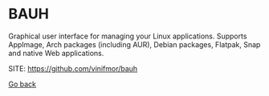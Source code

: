 # BAUH

 Graphical user interface for managing your Linux applications.
 Supports AppImage, Arch packages (including AUR), Debian packages,
 Flatpak, Snap and native Web applications.
 
 SITE: https://github.com/vinifmor/bauh

 [Go back](https://portable-linux-apps.github.io/apps.html)

